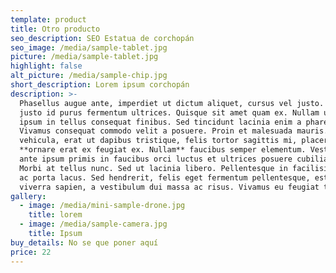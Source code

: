 ```yaml
---
template: product
title: Otro producto
seo_description: SEO Estatua de corchopán
seo_image: /media/sample-tablet.jpg
picture: /media/sample-tablet.jpg
highlight: false
alt_picture: /media/sample-chip.jpg
short_description: Lorem ipsum corchopán
description: >-
  Phasellus augue ante, imperdiet ut dictum aliquet, cursus vel justo. Duis sed
  justo id purus fermentum ultrices. Quisque sit amet quam ex. Nullam ultrices
  ipsum in tellus consequat finibus. Sed tincidunt lacinia enim a pharetra.
  Vivamus consequat commodo velit a posuere. Proin et malesuada mauris. Fusce
  vehicula, erat ut dapibus tristique, felis tortor sagittis mi, placerat
  **ornare erat ex feugiat ex. Nullam** faucibus semper elementum. Vestibulum
  ante ipsum primis in faucibus orci luctus et ultrices posuere cubilia Curae;
  Morbi at tellus nunc. Sed ut lacinia libero. Pellentesque in facilisis nunc,
  ac porta lacus. Sed hendrerit, felis eget fermentum pellentesque, est urna
  viverra sapien, a vestibulum dui massa ac risus. Vivamus eu feugiat tellus.
gallery:
  - image: /media/mini-sample-drone.jpg
    title: lorem
  - image: /media/sample-camera.jpg
    title: Ipsum
buy_details: No se que poner aquí
price: 22
---
```

